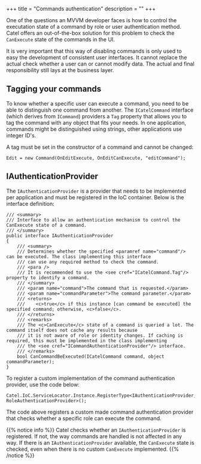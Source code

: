 +++
title = "Commands authentication" 
description = ""
+++

One of the questions an MVVM developer faces is how to control the executation state of a command by role or user authentication method. Catel offers an out-of-the-box solution for this problem to check the `CanExecute` state of the commands in the UI. 

It is very important that this way of disabling commands is only used to easy the development of consistent user interfaces. It cannot replace the actual check whether a user can or cannot modify data. The actual and final responsibility still lays at the business layer.

## Tagging your commands

To know whether a specific user can execute a command, you need to be able to distinguish one command from another. The `ICatelCommand` interface (which derives from `ICommand`) providers a `Tag` property that allows you to tag the command with any object that fits your needs. In one application, commands might be distinguished using strings, other applications use integer ID's.

A tag must be set in the constructor of a command and cannot be changed:

```
Edit = new Command(OnEditExecute, OnEditCanExecute, "editCommand");
```

## IAuthenticationProvider

The `IAuthenticationProvider` is a provider that needs to be implemented per application and must be registered in the IoC container. Below is the interface definition:

```
/// <summary>
/// Interface to allow an authentication mechanism to control the CanExecute state of a command.
/// </summary>
public interface IAuthenticationProvider
{
    /// <summary>
    /// Determines whether the specified <paramref name="command"/> can be executed. The class implementing this interface
    /// can use any required method to check the command.
    /// <para />
    /// It is recommended to use the <see cref="ICatelCommand.Tag"/> property to identify a command.
    /// </summary>
    /// <param name="command">The command that is requested.</param>
    /// <param name="commandParameter">The command parameter.</param>
    /// <returns>
    ///    <c>true</c> if this instance [can command be executed] the specified command; otherwise, <c>false</c>.
    /// </returns>
    /// <remarks>
    /// The <c>CanExecute</c> state of a command is queried a lot. The command itself does not cache any results because
    /// it is not aware of role or identity changes. If caching is required, this must be implemented in the class implementing
    /// the <see cref="ICommandAuthenticationProvider"/> interface.
    /// </remarks>
    bool CanCommandBeExecuted(ICatelCommand command, object commandParameter);
}
```

To register a custom implementation of the command authentication provider, use the code below:

```
Catel.IoC.ServiceLocator.Instance.RegisterType<IAuthenticationProvider, RoleAuthenticationProvider>();
```

The code above registers a custom made command authentication provider that checks whether a specific role can execute the command.

{{% notice info %}}
Catel checks whether an `IAuthenticationProvider` is registered. If not, the way commands are handled is not affected in any way. If there is an `IAuthenticationProvider` available, the `CanExecute` state is checked, even when there is no custom `CanExecute` implemented.
{{% /notice %}}
